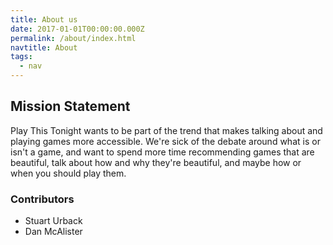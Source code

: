 ```yaml
---
title: About us
date: 2017-01-01T00:00:00.000Z
permalink: /about/index.html
navtitle: About
tags:
  - nav
---
```

## Mission Statement

Play This Tonight wants to be part of the trend that makes talking about and playing games more accessible. We're sick of the debate around what is or isn't a game, and want to spend more time recommending games that are beautiful, talk about how and why they're beautiful, and maybe how or when you should play them.

### Contributors

* Stuart Urback
* Dan McAlister
